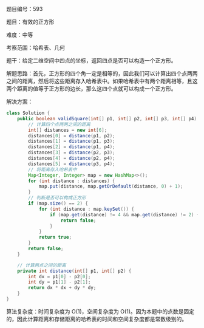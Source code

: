 题目编号：593

题目：有效的正方形

难度：中等

考察范围：哈希表、几何

题干：给定二维空间中四点的坐标，返回四点是否可以构造一个正方形。

解题思路：首先，正方形的四个角一定是相等的，因此我们可以计算出四个点两两之间的距离，然后将这些距离存入哈希表中。如果哈希表中有两个距离相等，且这两个距离的值等于正方形的边长，那么这四个点就可以构成一个正方形。

解决方案：

```java
class Solution {
    public boolean validSquare(int[] p1, int[] p2, int[] p3, int[] p4) {
        // 计算四个点两两之间的距离
        int[] distances = new int[6];
        distances[0] = distance(p1, p2);
        distances[1] = distance(p1, p3);
        distances[2] = distance(p1, p4);
        distances[3] = distance(p2, p3);
        distances[4] = distance(p2, p4);
        distances[5] = distance(p3, p4);
        // 将距离存入哈希表中
        Map<Integer, Integer> map = new HashMap<>();
        for (int distance : distances) {
            map.put(distance, map.getOrDefault(distance, 0) + 1);
        }
        // 判断是否可以构成正方形
        if (map.size() == 2) {
            for (int distance : map.keySet()) {
                if (map.get(distance) != 4 && map.get(distance) != 2) {
                    return false;
                }
            }
            return true;
        }
        return false;
    }

    // 计算两点之间的距离
    private int distance(int[] p1, int[] p2) {
        int dx = p1[0] - p2[0];
        int dy = p1[1] - p2[1];
        return dx * dx + dy * dy;
    }
}
```

算法复杂度：时间复杂度为 O(1)，空间复杂度为 O(1)。因为本题中的点数是固定的，因此计算距离和存储距离的哈希表的时间和空间复杂度都是常数级别的。